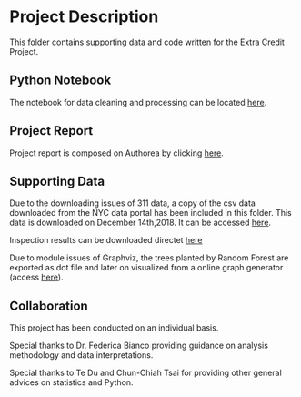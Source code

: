# Project Description
This folder contains supporting data and code written for the Extra Credit Project. 

## Python Notebook
The notebook for data cleaning and processing can be located [here](https://github.com/sz2404/PUI2018_sz2404/blob/master/Extra_Credit_Project/Inspection%20Processing-Boolean.ipynb).

## Project Report
Project report is composed on Authorea by clicking [here](https://www.authorea.com/users/249295/articles/341302-relationship-between-foodborne-illness-and-restaurant-inspection-result-in-new-york-city).

## Supporting Data
Due to the downloading issues of 311 data, a copy of the csv data downloaded from the NYC data portal has been included in this folder. This data is downloaded on December 14th,2018. It can be accessed [here](https://github.com/sz2404/PUI2018_sz2404/blob/master/Extra_Credit_Project/311_Service_Requests_from_2010_to_Present.csv).

Inspection results can be downloaded directet [here](https://data.cityofnewyork.us/api/views/43nn-pn8j/rows.csv?accessType=DOWNLOAD)

Due to module issues of Graphviz, the trees planted by Random Forest are exported as dot file and later on visualized from a online graph generator (access [here](http://www.webgraphviz.com/)). 

## Collaboration
This project has been conducted on an individual basis. 

Special thanks to Dr. Federica Bianco providing guidance on analysis methodology and data interpretations. 

Special thanks to Te Du and Chun-Chiah Tsai for providing other general advices on statistics and Python.   



